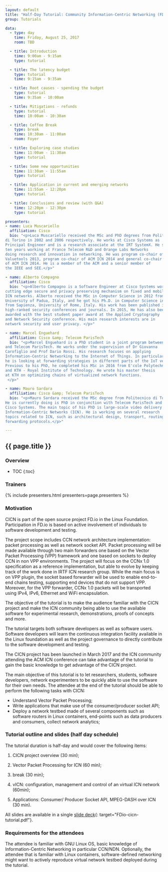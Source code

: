 ```yaml
---
layout: default
title: "Half-Day Tutorial: Community Information-Centric Networking (FD.io/cicn)"
group: Tutorials

data:
  - type: day
    time: Friday, August 25, 2017
    room: TBD

  - title: Introduction
    time: 9:00am - 9:15am
    type: tutorial

  - title: The latency budget
    type: tutorial
    time: 9:15am - 9:35am

  - title: Root causes - spending the budget
    type: tutorial
    time: 9:35am - 10:00am

  - title: Mitigations - refunds
    type: tutorial
    time: 10:00am - 10:30am

  - title: Coffee Break
    type: break
    time: 10:30am - 11:00am
    room: Foyer

  - title: Exploring case studies
    time: 11:00am - 11:30am
    type: tutorial

  - title: Some new opportunities
    time: 11:30am - 11:55am
    type: tutorial

  - title: Application in current and emerging networks
    time: 11:55am - 12:20pm
    type: tutorial

  - title: Conclusions and review (with Q&A)
    time: 12:20pm - 12:30pm
    type: tutorial

presenters:
- name: Luca Muscariello
  affiliation: Cisco
  bio: "<p>Luca Muscariello received the MSc and PhD degrees from Politecnico
di Torino in 2002 and 2006 respectively. He works at Cisco Systems as
Principal Engineer and is a research associate at the IRT SystemX. He spent
ten years working at France Telecom R&D and Orange Labs Networks
doing research and innovation in networking. He was program co-chair of
Valuetools 2013, program co-chair of ACM ICN 2014 and general co-chair
of ACM ICN 2014. He is a member of the ACM and a senior member of
the IEEE and SEE.</p>"

- name: Alberto Compagno
  affiliation: Cisco
  bio: "<p>Alberto Compagno is a Software Engineer at Cisco Systems working on
cutting edge secure and privacy preserving mechanism on fixed and mobile
ICN networks. Alberto received the MSc in Computer Science in 2012 from
University of Padua, Italy, and he got his Ph.D. in Computer Science in 2017
from Sapienza, University of Rome, Italy. His work has been published in
high-ranked security conferences and journals. In 2015, He has also been
awarded with the best student paper award at the Applied Cryptography
and Network Security conference. His main research interests are in
network security and user privacy. </p>"

- name: Marcel Enguehard
  affiliation: Cisco &amp; Telecom ParisTech
  bio: "<p>Marcel Enguehard is a PhD student in a joint program between Cisco
and Telecom ParisTech. He works under the supervision of Dr Giovanna
Carofiglio and Prof Dario Rossi. His research focuses on applying
Information-Centric Networking to the Internet of Things. In particular,
he is looking at forwarding strategies in different parts of the IoT vertical.
Previous to his PhD, he completed his MSc in 2016 from E'cole Polytechnique
and KTH - Royal Institute of Technology. He wrote his master thesis
at KTH on optimizing chains of virtualized network functions.
 </p>"

- name: Mauro Sardara
  affiliation: Cisco &amp; Telecom ParisTech
  bio: "<p>Mauro Sardara received the MSc degree from Politecnico di Torino in 2016.
He is currently doing is PhD in conjunction with Telecom ParisTech and
Cisco Systems. The main topic of his PhD is large-scale video delivery over
Information-Centric Networks (ICN). He is working on several research
topics related to ICN, such as architectural design, transport, routing and
forwarding protocols.</p>"

---
```


## {{ page.title }}

### Overview
* TOC
{:toc}

### Trainers

{% include presenters.html presenters=page.presenters %}

### Motivation

CICN is part of the open source project FD.io in the Linux Foundation. Participation
in FD.io is based on active involvement of individuals to software
development and testing.

The project scope includes CCN network architecture implementation: packet
processing as well as network socket API. Packet processing will be made available
through two main forwarders one based on the Vector Packet Processing
(VPP) framework and one based on sockets to deploy CCN in non VPP environments.
The project will focus on the CCNx 1.0 specification as a reference
implementation, but able to evolve by keeping track of the work done in IRTF
ICN research group. While the main focus is on VPP plugin, the socket based
forwarder will be used to enable end-to-end chains testing, supporting end
devices that do not support VPP. Moreover, for the VPP forwarder, CCNx 1.0
packets will be transported using IPv4, IPv6, Ethernet and WiFi encapsulation.

The objective of the tutorial is to make the audience familiar with the CICN
project and make the ICN community being able to use the available software
for experimental research, demonstrations, proofs of concepts and more.

The tutorial targets both software developers as well as software users. Software
developers will learn the continuous integration facility available in the
Linux foundation as well as the project governance to directly contribute to
the software development and testing.

The CICN project has been launched in March 2017 and the ICN community
attending the ACM ICN conference can take advantage of the tutorial to gain
the basic knowledge to get advantage of the CICN project.

The main objective of this tutorial is to let researchers, students, software
developers, network experimenters to be quickly able to use the software for
their own needs. The attendee at the end of the tutorial should be able to
perform the following tasks with CICN:

* Understand Vector Packet Processing;
* Write applications that make use of the consumer/producer socket API;
* Deploy a network testbed made of several components such as software routers in Linux containers, end-points such as data producers and consumers, collect network analytics;

### Tutorial outline and slides (half day schedule)

The tutorial duration is half-day
and would cover the following
items:

1. CICN project overview (30 min);

2. Vector Packet Processing for ICN (60 min);

3. break (30 min);

4. vICN: configuration, management and control of an virtual ICN network (60min);

5. Applications: Consumer/ Producer Socket API, MPEG-DASH over ICN (30 min).

All slides are available in a single [slide deck](files/tutorial-cicn/FDio-cicn-tutorial.pdf){: target="FDio-cicn-tutorial.pdf"}.

### Requirements for the attendees

The attendee is familiar with GNU Linux OS, basic knowledge of Information-Centric Networking in particular CCN/NDN. Optionally, the attendee that is familiar with Linux containers, software-defined networking might want to actively reproduce virtual network testbed deployed during the tutorial.
